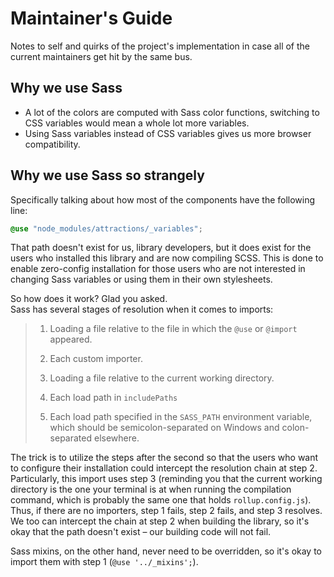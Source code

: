 # Maintainer's Guide

Notes to self and quirks of the project's implementation in case all of the current maintainers get hit by the same bus.

## Why we use Sass

- A lot of the colors are computed with Sass color functions, switching to CSS variables would mean a whole lot more variables.
- Using Sass variables instead of CSS variables gives us more browser compatibility.

## Why we use Sass so strangely

Specifically talking about how most of the components have the following line:

```scss
@use "node_modules/attractions/_variables";
```

That path doesn't exist for us, library developers, but it does exist for the users who installed this library and are now compiling SCSS. This is done to enable zero-config installation for those users who are not interested in changing Sass variables or using them in their own stylesheets.

So how does it work? Glad you asked.  
Sass has several stages of resolution when it comes to imports:

> 1. Loading a file relative to the file in which the `@use` or `@import` appeared.
>
> 2. Each custom importer.
>
> 3. Loading a file relative to the current working directory.
>
> 4. Each load path in `includePaths`
>
> 5. Each load path specified in the `SASS_PATH` environment variable, which should be semicolon-separated on Windows and colon-separated elsewhere.

The trick is to utilize the steps after the second so that the users who want to configure their installation could intercept the resolution chain at step 2.  
Particularly, this import uses step 3 (reminding you that the current working directory is the one your terminal is at when running the compilation command, which is probably the same one that holds `rollup.config.js`). Thus, if there are no importers, step 1 fails, step 2 fails, and step 3 resolves.  
We too can intercept the chain at step 2 when building the library, so it's okay that the path doesn't exist – our building code will not fail.

Sass mixins, on the other hand, never need to be overridden, so it's okay to import them with step 1 (`@use '../_mixins';`).
